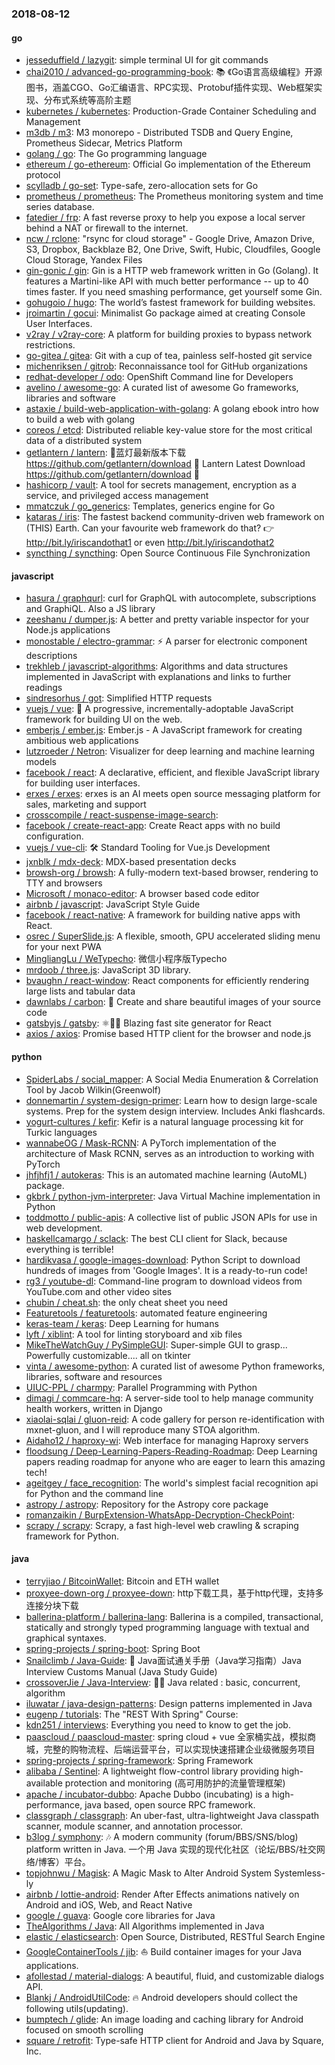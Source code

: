 ### 2018-08-12

#### go
* [jesseduffield / lazygit](https://github.com/jesseduffield/lazygit): simple terminal UI for git commands
* [chai2010 / advanced-go-programming-book](https://github.com/chai2010/advanced-go-programming-book): 📚 《Go语言高级编程》开源图书，涵盖CGO、Go汇编语言、RPC实现、Protobuf插件实现、Web框架实现、分布式系统等高阶主题
* [kubernetes / kubernetes](https://github.com/kubernetes/kubernetes): Production-Grade Container Scheduling and Management
* [m3db / m3](https://github.com/m3db/m3): M3 monorepo - Distributed TSDB and Query Engine, Prometheus Sidecar, Metrics Platform
* [golang / go](https://github.com/golang/go): The Go programming language
* [ethereum / go-ethereum](https://github.com/ethereum/go-ethereum): Official Go implementation of the Ethereum protocol
* [scylladb / go-set](https://github.com/scylladb/go-set): Type-safe, zero-allocation sets for Go
* [prometheus / prometheus](https://github.com/prometheus/prometheus): The Prometheus monitoring system and time series database.
* [fatedier / frp](https://github.com/fatedier/frp): A fast reverse proxy to help you expose a local server behind a NAT or firewall to the internet.
* [ncw / rclone](https://github.com/ncw/rclone): "rsync for cloud storage" - Google Drive, Amazon Drive, S3, Dropbox, Backblaze B2, One Drive, Swift, Hubic, Cloudfiles, Google Cloud Storage, Yandex Files
* [gin-gonic / gin](https://github.com/gin-gonic/gin): Gin is a HTTP web framework written in Go (Golang). It features a Martini-like API with much better performance -- up to 40 times faster. If you need smashing performance, get yourself some Gin.
* [gohugoio / hugo](https://github.com/gohugoio/hugo): The world’s fastest framework for building websites.
* [jroimartin / gocui](https://github.com/jroimartin/gocui): Minimalist Go package aimed at creating Console User Interfaces.
* [v2ray / v2ray-core](https://github.com/v2ray/v2ray-core): A platform for building proxies to bypass network restrictions.
* [go-gitea / gitea](https://github.com/go-gitea/gitea): Git with a cup of tea, painless self-hosted git service
* [michenriksen / gitrob](https://github.com/michenriksen/gitrob): Reconnaissance tool for GitHub organizations
* [redhat-developer / odo](https://github.com/redhat-developer/odo): OpenShift Command line for Developers
* [avelino / awesome-go](https://github.com/avelino/awesome-go): A curated list of awesome Go frameworks, libraries and software
* [astaxie / build-web-application-with-golang](https://github.com/astaxie/build-web-application-with-golang): A golang ebook intro how to build a web with golang
* [coreos / etcd](https://github.com/coreos/etcd): Distributed reliable key-value store for the most critical data of a distributed system
* [getlantern / lantern](https://github.com/getlantern/lantern): 🔴蓝灯最新版本下载 https://github.com/getlantern/download 🔴 Lantern Latest Download https://github.com/getlantern/download 🔴
* [hashicorp / vault](https://github.com/hashicorp/vault): A tool for secrets management, encryption as a service, and privileged access management
* [mmatczuk / go_generics](https://github.com/mmatczuk/go_generics): Templates, generics engine for Go
* [kataras / iris](https://github.com/kataras/iris): The fastest backend community-driven web framework on (THIS) Earth. Can your favourite web framework do that? 👉 http://bit.ly/iriscandothat1 or even http://bit.ly/iriscandothat2
* [syncthing / syncthing](https://github.com/syncthing/syncthing): Open Source Continuous File Synchronization

#### javascript
* [hasura / graphqurl](https://github.com/hasura/graphqurl): curl for GraphQL with autocomplete, subscriptions and GraphiQL. Also a JS library
* [zeeshanu / dumper.js](https://github.com/zeeshanu/dumper.js): A better and pretty variable inspector for your Node.js applications
* [monostable / electro-grammar](https://github.com/monostable/electro-grammar): ⚡️ A parser for electronic component descriptions
* [trekhleb / javascript-algorithms](https://github.com/trekhleb/javascript-algorithms): Algorithms and data structures implemented in JavaScript with explanations and links to further readings
* [sindresorhus / got](https://github.com/sindresorhus/got): Simplified HTTP requests
* [vuejs / vue](https://github.com/vuejs/vue): 🖖 A progressive, incrementally-adoptable JavaScript framework for building UI on the web.
* [emberjs / ember.js](https://github.com/emberjs/ember.js): Ember.js - A JavaScript framework for creating ambitious web applications
* [lutzroeder / Netron](https://github.com/lutzroeder/Netron): Visualizer for deep learning and machine learning models
* [facebook / react](https://github.com/facebook/react): A declarative, efficient, and flexible JavaScript library for building user interfaces.
* [erxes / erxes](https://github.com/erxes/erxes): erxes is an AI meets open source messaging platform for sales, marketing and support
* [crosscompile / react-suspense-image-search](https://github.com/crosscompile/react-suspense-image-search): 
* [facebook / create-react-app](https://github.com/facebook/create-react-app): Create React apps with no build configuration.
* [vuejs / vue-cli](https://github.com/vuejs/vue-cli): 🛠️ Standard Tooling for Vue.js Development
* [jxnblk / mdx-deck](https://github.com/jxnblk/mdx-deck): MDX-based presentation decks
* [browsh-org / browsh](https://github.com/browsh-org/browsh): A fully-modern text-based browser, rendering to TTY and browsers
* [Microsoft / monaco-editor](https://github.com/Microsoft/monaco-editor): A browser based code editor
* [airbnb / javascript](https://github.com/airbnb/javascript): JavaScript Style Guide
* [facebook / react-native](https://github.com/facebook/react-native): A framework for building native apps with React.
* [osrec / SuperSlide.js](https://github.com/osrec/SuperSlide.js): A flexible, smooth, GPU accelerated sliding menu for your next PWA
* [MingliangLu / WeTypecho](https://github.com/MingliangLu/WeTypecho): 微信小程序版Typecho
* [mrdoob / three.js](https://github.com/mrdoob/three.js): JavaScript 3D library.
* [bvaughn / react-window](https://github.com/bvaughn/react-window): React components for efficiently rendering large lists and tabular data
* [dawnlabs / carbon](https://github.com/dawnlabs/carbon): 🎨 Create and share beautiful images of your source code
* [gatsbyjs / gatsby](https://github.com/gatsbyjs/gatsby): ⚛️📄🚀 Blazing fast site generator for React
* [axios / axios](https://github.com/axios/axios): Promise based HTTP client for the browser and node.js

#### python
* [SpiderLabs / social_mapper](https://github.com/SpiderLabs/social_mapper): A Social Media Enumeration & Correlation Tool by Jacob Wilkin(Greenwolf)
* [donnemartin / system-design-primer](https://github.com/donnemartin/system-design-primer): Learn how to design large-scale systems. Prep for the system design interview. Includes Anki flashcards.
* [yogurt-cultures / kefir](https://github.com/yogurt-cultures/kefir): Kefir is a natural language processing kit for Turkic languages
* [wannabeOG / Mask-RCNN](https://github.com/wannabeOG/Mask-RCNN): A PyTorch implementation of the architecture of Mask RCNN, serves as an introduction to working with PyTorch
* [jhfjhfj1 / autokeras](https://github.com/jhfjhfj1/autokeras): This is an automated machine learning (AutoML) package.
* [gkbrk / python-jvm-interpreter](https://github.com/gkbrk/python-jvm-interpreter): Java Virtual Machine implementation in Python
* [toddmotto / public-apis](https://github.com/toddmotto/public-apis): A collective list of public JSON APIs for use in web development.
* [haskellcamargo / sclack](https://github.com/haskellcamargo/sclack): The best CLI client for Slack, because everything is terrible!
* [hardikvasa / google-images-download](https://github.com/hardikvasa/google-images-download): Python Script to download hundreds of images from 'Google Images'. It is a ready-to-run code!
* [rg3 / youtube-dl](https://github.com/rg3/youtube-dl): Command-line program to download videos from YouTube.com and other video sites
* [chubin / cheat.sh](https://github.com/chubin/cheat.sh): the only cheat sheet you need
* [Featuretools / featuretools](https://github.com/Featuretools/featuretools): automated feature engineering
* [keras-team / keras](https://github.com/keras-team/keras): Deep Learning for humans
* [lyft / xiblint](https://github.com/lyft/xiblint): A tool for linting storyboard and xib files
* [MikeTheWatchGuy / PySimpleGUI](https://github.com/MikeTheWatchGuy/PySimpleGUI): Super-simple GUI to grasp... Powerfully customizable.... all on tkinter
* [vinta / awesome-python](https://github.com/vinta/awesome-python): A curated list of awesome Python frameworks, libraries, software and resources
* [UIUC-PPL / charmpy](https://github.com/UIUC-PPL/charmpy): Parallel Programming with Python
* [dimagi / commcare-hq](https://github.com/dimagi/commcare-hq): A server-side tool to help manage community health workers, written in Django
* [xiaolai-sqlai / gluon-reid](https://github.com/xiaolai-sqlai/gluon-reid): A code gallery for person re-identification with mxnet-gluon, and I will reproduce many STOA algorithm.
* [Aidaho12 / haproxy-wi](https://github.com/Aidaho12/haproxy-wi): Web interface for managing Haproxy servers
* [floodsung / Deep-Learning-Papers-Reading-Roadmap](https://github.com/floodsung/Deep-Learning-Papers-Reading-Roadmap): Deep Learning papers reading roadmap for anyone who are eager to learn this amazing tech!
* [ageitgey / face_recognition](https://github.com/ageitgey/face_recognition): The world's simplest facial recognition api for Python and the command line
* [astropy / astropy](https://github.com/astropy/astropy): Repository for the Astropy core package
* [romanzaikin / BurpExtension-WhatsApp-Decryption-CheckPoint](https://github.com/romanzaikin/BurpExtension-WhatsApp-Decryption-CheckPoint): 
* [scrapy / scrapy](https://github.com/scrapy/scrapy): Scrapy, a fast high-level web crawling & scraping framework for Python.

#### java
* [terryjiao / BitcoinWallet](https://github.com/terryjiao/BitcoinWallet): Bitcoin and ETH wallet
* [proxyee-down-org / proxyee-down](https://github.com/proxyee-down-org/proxyee-down): http下载工具，基于http代理，支持多连接分块下载
* [ballerina-platform / ballerina-lang](https://github.com/ballerina-platform/ballerina-lang): Ballerina is a compiled, transactional, statically and strongly typed programming language with textual and graphical syntaxes.
* [spring-projects / spring-boot](https://github.com/spring-projects/spring-boot): Spring Boot
* [Snailclimb / Java-Guide](https://github.com/Snailclimb/Java-Guide): 📖 Java面试通关手册（Java学习指南）Java Interview Customs Manual (Java Study Guide)
* [crossoverJie / Java-Interview](https://github.com/crossoverJie/Java-Interview): 👨‍🎓 Java related : basic, concurrent, algorithm
* [iluwatar / java-design-patterns](https://github.com/iluwatar/java-design-patterns): Design patterns implemented in Java
* [eugenp / tutorials](https://github.com/eugenp/tutorials): The "REST With Spring" Course:
* [kdn251 / interviews](https://github.com/kdn251/interviews): Everything you need to know to get the job.
* [paascloud / paascloud-master](https://github.com/paascloud/paascloud-master): spring cloud + vue 全家桶实战，模拟商城，完整的购物流程、后端运营平台，可以实现快速搭建企业级微服务项目
* [spring-projects / spring-framework](https://github.com/spring-projects/spring-framework): Spring Framework
* [alibaba / Sentinel](https://github.com/alibaba/Sentinel): A lightweight flow-control library providing high-available protection and monitoring (高可用防护的流量管理框架)
* [apache / incubator-dubbo](https://github.com/apache/incubator-dubbo): Apache Dubbo (incubating) is a high-performance, java based, open source RPC framework.
* [classgraph / classgraph](https://github.com/classgraph/classgraph): An uber-fast, ultra-lightweight Java classpath scanner, module scanner, and annotation processor.
* [b3log / symphony](https://github.com/b3log/symphony): 🎶 A modern community (forum/BBS/SNS/blog) platform written in Java. 一个用 Java 实现的现代化社区（论坛/BBS/社交网络/博客）平台。
* [topjohnwu / Magisk](https://github.com/topjohnwu/Magisk): A Magic Mask to Alter Android System Systemless-ly
* [airbnb / lottie-android](https://github.com/airbnb/lottie-android): Render After Effects animations natively on Android and iOS, Web, and React Native
* [google / guava](https://github.com/google/guava): Google core libraries for Java
* [TheAlgorithms / Java](https://github.com/TheAlgorithms/Java): All Algorithms implemented in Java
* [elastic / elasticsearch](https://github.com/elastic/elasticsearch): Open Source, Distributed, RESTful Search Engine
* [GoogleContainerTools / jib](https://github.com/GoogleContainerTools/jib): ⛵️ Build container images for your Java applications.
* [afollestad / material-dialogs](https://github.com/afollestad/material-dialogs): A beautiful, fluid, and customizable dialogs API.
* [Blankj / AndroidUtilCode](https://github.com/Blankj/AndroidUtilCode): 🔥 Android developers should collect the following utils(updating).
* [bumptech / glide](https://github.com/bumptech/glide): An image loading and caching library for Android focused on smooth scrolling
* [square / retrofit](https://github.com/square/retrofit): Type-safe HTTP client for Android and Java by Square, Inc.
